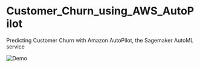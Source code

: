 # Customer_Churn_using_AWS_AutoPilot
Predicting Customer Churn with Amazon AutoPilot, the Sagemaker AutoML service

![Demo](https://github.com/saulventura/Airline-Passenger-Satisfaction/blob/master/demo.gif)
